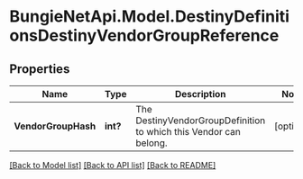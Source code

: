 # BungieNetApi.Model.DestinyDefinitionsDestinyVendorGroupReference
## Properties

Name | Type | Description | Notes
------------ | ------------- | ------------- | -------------
**VendorGroupHash** | **int?** | The DestinyVendorGroupDefinition to which this Vendor can belong. | [optional] 

[[Back to Model list]](../README.md#documentation-for-models) [[Back to API list]](../README.md#documentation-for-api-endpoints) [[Back to README]](../README.md)

